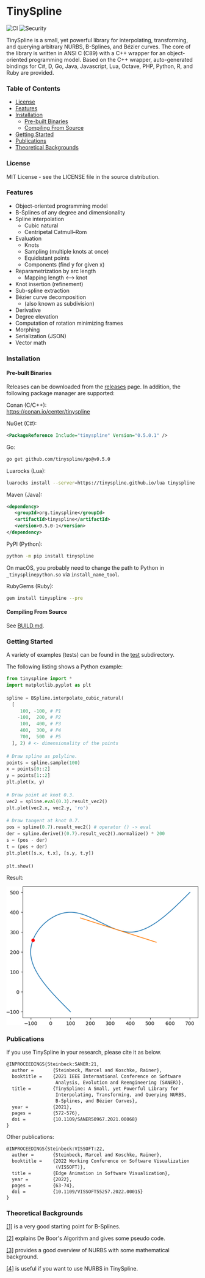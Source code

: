 TinySpline
========

![CI](https://github.com/msteinbeck/tinyspline/actions/workflows/ci.yml/badge.svg)
![Security](https://github.com/msteinbeck/tinyspline/actions/workflows/codeql-analysis.yml/badge.svg)

TinySpline is a small, yet powerful library for interpolating, transforming,
and querying arbitrary NURBS, B-Splines, and Bézier curves. The core of the
library is written in ANSI C (C89) with a C++ wrapper for an object-oriented
programming model. Based on the C++ wrapper, auto-generated bindings for C#, D,
Go, Java, Javascript, Lua, Octave, PHP, Python, R, and Ruby are provided.

### Table of Contents

- [License](#license)
- [Features](#features)
- [Installation](#installation)
  * [Pre-built Binaries](#pre-built-binaries)
  * [Compiling From Source](#compiling-from-source)
- [Getting Started](#getting-started)
- [Publications](#publications)
- [Theoretical Backgrounds](#theoretical-backgrounds)

### License
MIT License - see the LICENSE file in the source distribution.

### Features

- Object-oriented programming model
- B-Splines of any degree and dimensionality
- Spline interpolation
  - Cubic natural
  - Centripetal Catmull–Rom
- Evaluation
  - Knots
  - Sampling (multiple knots at once)
  - Equidistant points
  - Components (find y for given x)
- Reparametrization by arc length
  - Mapping length <--> knot
- Knot insertion (refinement)
- Sub-spline extraction
- Bézier curve decomposition
  - (also known as subdivision)
- Derivative
- Degree elevation
- Computation of rotation minimizing frames
- Morphing
- Serialization (JSON)
- Vector math

### Installation

#### Pre-built Binaries

Releases can be downloaded from the
[releases](https://github.com/msteinbeck/tinyspline/releases) page. In
addition, the following package manager are supported:

Conan (C/C++):  
https://conan.io/center/tinyspline

NuGet (C#):
```xml
<PackageReference Include="tinyspline" Version="0.5.0.1" />
```

Go:
```bash
go get github.com/tinyspline/go@v0.5.0
```

Luarocks (Lua):
```bash
luarocks install --server=https://tinyspline.github.io/lua tinyspline
```

Maven (Java):
```xml
<dependency>
   <groupId>org.tinyspline</groupId>
   <artifactId>tinyspline</artifactId>
   <version>0.5.0-1</version>
</dependency>
```

PyPI (Python):
```bash
python -m pip install tinyspline
```

On macOS, you probably need to change the path to Python in
`_tinysplinepython.so` via `install_name_tool`.

RubyGems (Ruby):
```bash
gem install tinyspline --pre
```

#### Compiling From Source

See [BUILD.md](BUILD.md).

### Getting Started

A variety of examples (tests) can be found in the [test](test)
subdirectory.

The following listing shows a Python example:

```python
from tinyspline import *
import matplotlib.pyplot as plt

spline = BSpline.interpolate_cubic_natural(
  [
     100, -100, # P1
    -100,  200, # P2
     100,  400, # P3
     400,  300, # P4
     700,  500  # P5
  ], 2) # <- dimensionality of the points

# Draw spline as polyline.
points = spline.sample(100)
x = points[0::2]
y = points[1::2]
plt.plot(x, y)

# Draw point at knot 0.3.
vec2 = spline.eval(0.3).result_vec2()
plt.plot(vec2.x, vec2.y, 'ro')

# Draw tangent at knot 0.7.
pos = spline(0.7).result_vec2() # operator () -> eval
der = spline.derive()(0.7).result_vec2().normalize() * 200
s = (pos - der)
t = (pos + der)
plt.plot([s.x, t.x], [s.y, t.y])

plt.show()
```
Result:

![Getting Started](res/getting_started.png)

### Publications

If you use TinySpline in your research, please cite it as below.

```
@INPROCEEDINGS{Steinbeck:SANER:21,
  author =       {Steinbeck, Marcel and Koschke, Rainer},
  booktitle =    {2021 IEEE International Conference on Software
                  Analysis, Evolution and Reengineering (SANER)},
  title =        {TinySpline: A Small, yet Powerful Library for
                  Interpolating, Transforming, and Querying NURBS,
                  B-Splines, and Bézier Curves},
  year =         {2021},
  pages =        {572-576},
  doi =          {10.1109/SANER50967.2021.00068}
}
```

Other publications:

```
@INPROCEEDINGS{Steinbeck:VISSOFT:22,
  author =       {Steinbeck, Marcel and Koschke, Rainer},
  booktitle =    {2022 Working Conference on Software Visualization
                  (VISSOFT)},
  title =        {Edge Animation in Software Visualization},
  year =         {2022},
  pages =        {63-74},
  doi =          {10.1109/VISSOFT55257.2022.00015}
}
```

### Theoretical Backgrounds
[[1]](http://www.cs.mtu.edu/~shene/COURSES/cs3621/NOTES/spline/B-spline/bspline-curve.html)
is a very good starting point for B-Splines.

[[2]](http://www.cs.mtu.edu/~shene/COURSES/cs3621/NOTES/spline/B-spline/de-Boor.html)
explains De Boor's Algorithm and gives some pseudo code.

[[3]](http://www.codeproject.com/Articles/996281/NURBS-curve-made-easy)
provides a good overview of NURBS with some mathematical background.

[[4]](http://www.cs.mtu.edu/~shene/COURSES/cs3621/NOTES/spline/NURBS/NURBS-def.html)
is useful if you want to use NURBS in TinySpline.

